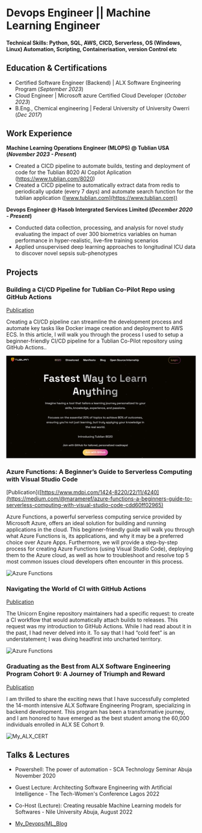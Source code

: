 # Devops Engineer || Machine Learning Engineer

#### Technical Skills: Python, SQL, AWS, CICD, Serverless, OS (Windows, Linux) Automation, Scripting, Containerisation, version Control etc

## Education & Certifications
- Certified Software Engineer (Backend) | ALX Software Engineering Program (_September 2023_)								       		
- Cloud Engineer	| Microsoft azure Certified Cloud Developer (_October 2023_)	 			        		
- B.Eng., Chemical engineering | Federal University of University Owerri (_Dec 2017_)

## Work Experience
**Machine Learning Operations Engineer (MLOPS) @ Tublian USA (_November 2023 - Present_)**
- Created a CICD pipeline to automate builds, testing and deployment of code for the Tublian 8020 AI Copilot Aplication (https://www.tublian.com/8020)
- Created a CICD pipeline to automatically extract data from redis to periodically update (every 7 days) and automate search function for the tublian application ([www.tublian.com](https://www.tublian.com))

**Devops Engineer @ Hasob Intergrated Services Limited (_December 2020 - Present_)**
- Conducted data collection, processing, and analysis for novel study evaluating the impact of over 300 biometrics variables on human performance in hyper-realistic, live-fire training scenarios
- Applied unsupervised deep learning approaches to longitudinal ICU data to discover novel sepsis sub-phenotypes

## Projects
### Building a CI/CD Pipeline for Tublian Co-Pilot Repo using GitHub Actions
[Publication](https://medium.com/@marameref/building-a-ci-cd-pipeline-for-tublian-co-pilot-repo-using-github-actions-45ab448454d4)

Creating a CI/CD pipeline can streamline the development process and automate key tasks like Docker image creation and deployment to AWS ECS. In this article, I will walk you through the process I used to setup a beginner-friendly CI/CD pipeline for a Tublian Co-Pilot repository using GitHub Actions..

![Tublian CICD](/assets/img/tublian_cicd.png)

### Azure Functions: A Beginner’s Guide to Serverless Computing with Visual Studio Code
[Publication]([https://www.mdpi.com/1424-8220/22/11/4240](https://medium.com/@marameref/azure-functions-a-beginners-guide-to-serverless-computing-with-visual-studio-code-cdd60ff02965)

Azure Functions, a powerful serverless computing service provided by Microsoft Azure, offers an ideal solution for building and running applications in the cloud. This beginner-friendly guide will walk you through what Azure Functions is, its applications, and why it may be a preferred choice over Azure Apps. Furthermore, we will provide a step-by-step process for creating Azure Functions (using Visual Studio Code), deploying them to the Azure cloud, as well as how to troubleshoot and resolve top 5 most common issues cloud developers often encounter in this process.

![Azure Functions](/assets/img/azure_fxns.jpeg)

### Navigating the World of CI with GitHub Actions
[Publication](https://medium.com/@marameref/my-second-week-at-tublian-internship-navigating-the-world-of-ci-with-github-actions-22571644a0f9)

The Unicorn Engine repository maintainers had a specific request: to create a CI workflow that would automatically attach builds to releases. This request was my introduction to GitHub Actions. While I had read about it in the past, I had never delved into it. To say that I had “cold feet” is an understatement; I was diving headfirst into uncharted territory.

![Azure Functions](/assets/img/unicorn-project.jpeg)

### Graduating as the Best from ALX Software Engineering Program Cohort 9: A Journey of Triumph and Reward
[Publication](https://medium.com/@marameref/graduating-as-the-best-from-alx-software-engineering-program-cohort-9-a-journey-of-triumph-and-cd07cfb4d880)

I am thrilled to share the exciting news that I have successfully completed the 14-month intensive ALX Software Engineering Program, specializing in backend development. This program has been a transformative journey, and I am honored to have emerged as the best student among the 60,000 individuals enrolled in ALX SE Cohort 9.

![My_ALX_CERT](/assets/img/alx_cert.jpeg)

## Talks & Lectures
- Powershell: The power of automation - SCA Technology Seminar Abuja  November 2020
- Guest Lecture: Architecting Software Engineering with Artificial Intelligence - The Tech-Women's Conference Lagos 2022
- Co-Host (Lecture): Creating reusable Machine Learning models for Softwares - Nile University Abuja, August 2022

- [My_Devops/ML_Blog](https://medium.com/@marameref)
